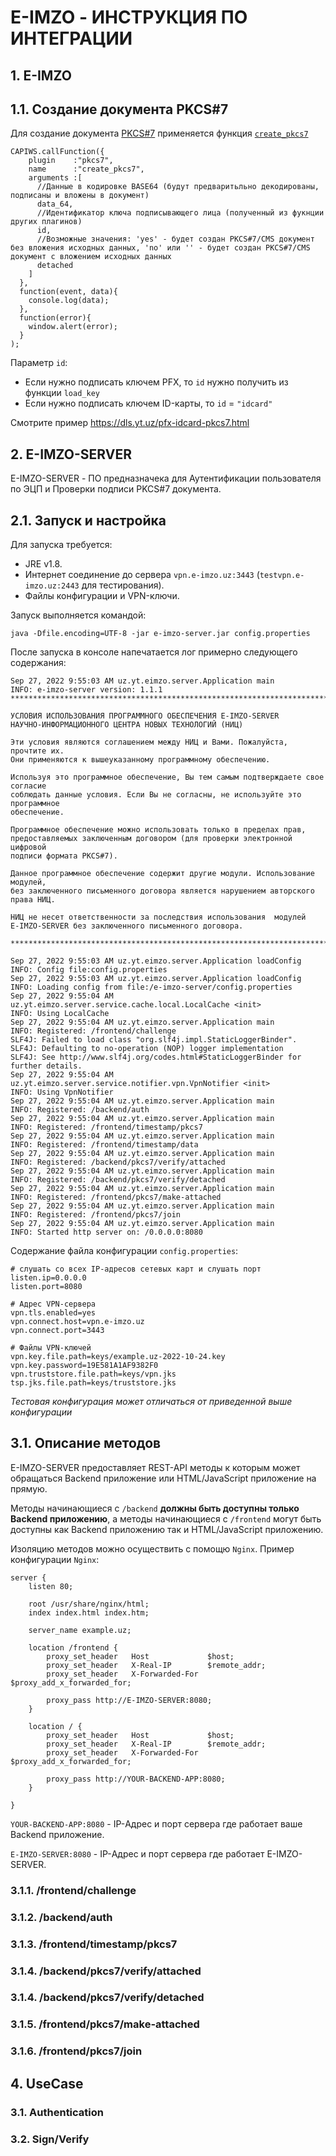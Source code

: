 # E-IMZO - ИНСТРУКЦИЯ ПО ИНТЕГРАЦИИ

## 1. E-IMZO
## 1.1. Создание документа PKCS#7

Для создание документа [PKCS#7](https://www.rfc-editor.org/rfc/rfc2315) применяется функция [`create_pkcs7`](http://127.0.0.1:64646/apidoc.html#pkcs7.create_pkcs7)

    CAPIWS.callFunction({
        plugin    :"pkcs7",
        name      :"create_pkcs7",
        arguments :[
          //Данные в кодировке BASE64 (будут предваритьльно декодированы, подписаны и вложены в документ)
          data_64,
          //Идентификатор ключа подписывающего лица (полученный из фукнции других плагинов)
          id,
          //Возможные значения: 'yes' - будет создан PKCS#7/CMS документ без вложения исходных данных, 'no' или '' - будет создан PKCS#7/CMS документ с вложением исходных данных
          detached
        ]
      },
      function(event, data){
        console.log(data);
      },
      function(error){
        window.alert(error);
      }
    );

Параметр `id`:
 - Если нужно подписать ключем PFX, то `id` нужно получить из функции `load_key`
 - Если нужно подписать ключем ID-карты, то `id` = `"idcard"`

Смотрите пример https://dls.yt.uz/pfx-idcard-pkcs7.html

## 2. E-IMZO-SERVER

E-IMZO-SERVER - ПО предназначека для Аутентификации пользователя по ЭЦП и Проверки подписи PKCS#7 документа. 

## 2.1. Запуск и настройка

Для запуска требуется:
 - JRE v1.8.
 - Интернет соединение до сервера `vpn.e-imzo.uz:3443` (`testvpn.e-imzo.uz:2443` для тестирования).
 - Файлы конфигурации и VPN-ключи.

Запуск выполняется командой:

    java -Dfile.encoding=UTF-8 -jar e-imzo-server.jar config.properties

После запуска в консоле напечатается лог примерно следующего содержания:
```
Sep 27, 2022 9:55:03 AM uz.yt.eimzo.server.Application main
INFO: e-imzo-server version: 1.1.1
********************************************************************************

УСЛОВИЯ ИСПОЛЬЗОВАНИЯ ПРОГРАММНОГО ОБЕСПЕЧЕНИЯ E-IMZO-SERVER 
НАУЧНО-ИНФОРМАЦИОННОГО ЦЕНТРА НОВЫХ ТЕХНОЛОГИЙ (НИЦ)

Эти условия являются соглашением между НИЦ и Вами. Пожалуйста, прочтите их. 
Они применяются к вышеуказанному программному обеспечению. 

Используя это программное обеспечение, Вы тем самым подтверждаете свое согласие 
соблюдать данные условия. Если Вы не согласны, не используйте это программное 
обеспечение. 

Программное обеспечение можно использовать только в пределах прав, 
предоставляемых заключенным договором (для проверки электронной цифровой 
подписи формата PKCS#7).

Данное программное обеспечение содержит другие модули. Использование модулей, 
без заключенного письменного договора является нарушением авторского права НИЦ.

НИЦ не несет ответственности за последствия использования  модулей 
E-IMZO-SERVER без заключенного письменного договора.

********************************************************************************

Sep 27, 2022 9:55:03 AM uz.yt.eimzo.server.Application loadConfig
INFO: Config file:config.properties
Sep 27, 2022 9:55:03 AM uz.yt.eimzo.server.Application loadConfig
INFO: Loading config from file:/e-imzo-server/config.properties
Sep 27, 2022 9:55:04 AM uz.yt.eimzo.server.service.cache.local.LocalCache <init>
INFO: Using LocalCache
Sep 27, 2022 9:55:04 AM uz.yt.eimzo.server.Application main
INFO: Registered: /frontend/challenge
SLF4J: Failed to load class "org.slf4j.impl.StaticLoggerBinder".
SLF4J: Defaulting to no-operation (NOP) logger implementation
SLF4J: See http://www.slf4j.org/codes.html#StaticLoggerBinder for further details.
Sep 27, 2022 9:55:04 AM uz.yt.eimzo.server.service.notifier.vpn.VpnNotifier <init>
INFO: Using VpnNotifier
Sep 27, 2022 9:55:04 AM uz.yt.eimzo.server.Application main
INFO: Registered: /backend/auth
Sep 27, 2022 9:55:04 AM uz.yt.eimzo.server.Application main
INFO: Registered: /frontend/timestamp/pkcs7
Sep 27, 2022 9:55:04 AM uz.yt.eimzo.server.Application main
INFO: Registered: /frontend/timestamp/data
Sep 27, 2022 9:55:04 AM uz.yt.eimzo.server.Application main
INFO: Registered: /backend/pkcs7/verify/attached
Sep 27, 2022 9:55:04 AM uz.yt.eimzo.server.Application main
INFO: Registered: /backend/pkcs7/verify/detached
Sep 27, 2022 9:55:04 AM uz.yt.eimzo.server.Application main
INFO: Registered: /frontend/pkcs7/make-attached
Sep 27, 2022 9:55:04 AM uz.yt.eimzo.server.Application main
INFO: Registered: /frontend/pkcs7/join
Sep 27, 2022 9:55:04 AM uz.yt.eimzo.server.Application main
INFO: Started http server on: /0.0.0.0:8080

```
Содержание файла конфигурации `config.properties`:
```
# слушать со всех IP-адресов сетевых карт и слушать порт 
listen.ip=0.0.0.0
listen.port=8080

# Адрес VPN-сервера
vpn.tls.enabled=yes
vpn.connect.host=vpn.e-imzo.uz
vpn.connect.port=3443

# Файлы VPN-ключей
vpn.key.file.path=keys/example.uz-2022-10-24.key
vpn.key.password=19E581A1AF9382F0
vpn.truststore.file.path=keys/vpn.jks
tsp.jks.file.path=keys/truststore.jks
```
*Тестовая конфигурация может отличаться от приведенной выше конфигурации*

## 3.1. Описание методов

E-IMZO-SERVER предоставляет REST-API методы к которым может обращаться Backend приложение или HTML/JavaScript приложение на прямую.

Методы начинающиеся с `/backend` **должны быть доступны только Backend приложению**, а методы начинающиеся с `/frontend` могут быть доступны как Backend приложению так и HTML/JavaScript приложению.

Изоляцию методов можно осуществить с помощю `Nginx`.
Пример конфигурации `Nginx`:
```
server {
	listen 80;
	
	root /usr/share/nginx/html;
	index index.html index.htm;
	
	server_name example.uz;

	location /frontend {
		proxy_set_header   Host             $host;
		proxy_set_header   X-Real-IP        $remote_addr;
		proxy_set_header   X-Forwarded-For  $proxy_add_x_forwarded_for;

		proxy_pass http://E-IMZO-SERVER:8080;
	}	
  
	location / {
		proxy_set_header   Host             $host;
		proxy_set_header   X-Real-IP        $remote_addr;
		proxy_set_header   X-Forwarded-For  $proxy_add_x_forwarded_for;

		proxy_pass http://YOUR-BACKEND-APP:8080;
	}

}
```
`YOUR-BACKEND-APP:8080` - IP-Адрес и порт сервера где работает ваше Backend приложение.

`E-IMZO-SERVER:8080` - IP-Адрес и порт сервера где работает E-IMZO-SERVER.

### 3.1.1. /frontend/challenge
### 3.1.2. /backend/auth
### 3.1.3. /frontend/timestamp/pkcs7
### 3.1.4. /backend/pkcs7/verify/attached
### 3.1.4. /backend/pkcs7/verify/detached
### 3.1.5. /frontend/pkcs7/make-attached
### 3.1.6. /frontend/pkcs7/join
## 4. UseCase
### 3.1. Authentication
### 3.2. Sign/Verify

